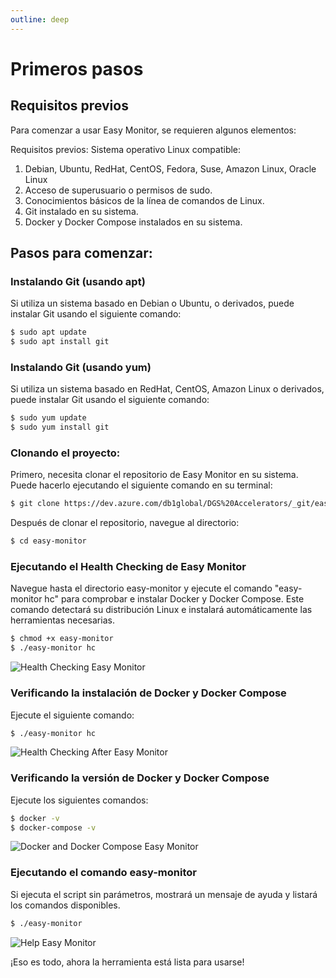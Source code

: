 ```yaml
---
outline: deep
---
```


# Primeros pasos

## Requisitos previos

Para comenzar a usar Easy Monitor, se requieren algunos elementos:

Requisitos previos:
Sistema operativo Linux compatible:

1. Debian, Ubuntu, RedHat, CentOS, Fedora, Suse, Amazon Linux, Oracle Linux
2. Acceso de superusuario o permisos de sudo.
3. Conocimientos básicos de la línea de comandos de Linux.
4. Git instalado en su sistema.
5. Docker y Docker Compose instalados en su sistema.

## Pasos para comenzar:

### Instalando Git (usando apt)

Si utiliza un sistema basado en Debian o Ubuntu, o derivados, puede instalar Git usando el siguiente comando:

```bash
$ sudo apt update
$ sudo apt install git
```

### Instalando Git (usando yum)

Si utiliza un sistema basado en RedHat, CentOS, Amazon Linux o derivados, puede instalar Git usando el siguiente comando:

```bash
$ sudo yum update
$ sudo yum install git
```

### Clonando el proyecto:

Primero, necesita clonar el repositorio de Easy Monitor en su sistema. Puede hacerlo ejecutando el siguiente comando en su terminal:

```bash
$ git clone https://dev.azure.com/db1global/DGS%20Accelerators/_git/easy-monitor
```

Después de clonar el repositorio, navegue al directorio:

```bash
$ cd easy-monitor
```

### Ejecutando el Health Checking de Easy Monitor

Navegue hasta el directorio easy-monitor y ejecute el comando "easy-monitor hc" para comprobar e instalar Docker y Docker Compose. Este comando detectará su distribución Linux e instalará automáticamente las herramientas necesarias.

```bash
$ chmod +x easy-monitor
$ ./easy-monitor hc
```

![Health Checking Easy Monitor](/img/components/easy-monitor/easy-monitor-hc.png)

### Verificando la instalación de Docker y Docker Compose

Ejecute el siguiente comando:

```bash
$ ./easy-monitor hc
```

![Health Checking After Easy Monitor](/img/components/easy-monitor/easy-monitor-after-hc.png)

### Verificando la versión de Docker y Docker Compose

Ejecute los siguientes comandos:

```bash
$ docker -v
$ docker-compose -v
```

![Docker and Docker Compose Easy Monitor](/img/components/easy-monitor/easy-monitor-docker-compose.png)

### Ejecutando el comando easy-monitor

Si ejecuta el script sin parámetros, mostrará un mensaje de ayuda y listará los comandos disponibles.

```bash
$ ./easy-monitor
```

![Help Easy Monitor](/img/components/easy-monitor/easy-monitor-help.png)

¡Eso es todo, ahora la herramienta está lista para usarse!
